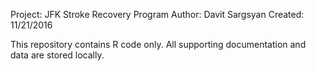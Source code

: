 Project: JFK Stroke Recovery Program
Author: Davit Sargsyan
Created: 11/21/2016

This repository contains R code only. All supporting documentation and data are stored locally.